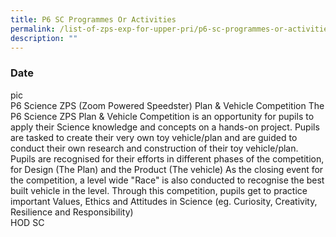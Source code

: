 ```yaml
---
title: P6 SC Programmes Or Activities
permalink: /list-of-zps-exp-for-upper-pri/p6-sc-programmes-or-activities/
description: ""
---
```

### **Date**
pic<br>P6 Science ZPS (Zoom Powered Speedster) Plan &amp; Vehicle Competition The P6 Science ZPS Plan &amp; Vehicle Competition is an opportunity for pupils to apply their Science knowledge and concepts on a hands-on project. Pupils are tasked to create their very own toy vehicle/plan and are guided to conduct their own research and construction of their toy vehicle/plan. Pupils are recognised for their efforts in different phases of the competition, for Design (The Plan) and the Product (The vehicle) As the closing event for the competition, a level wide "Race" is also conducted to recognise the best built vehicle in the level. Through this competition, pupils get to practice important Values, Ethics and Attitudes in Science (eg. Curiosity, Creativity, Resilience and Responsibility)<br>HOD SC
